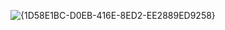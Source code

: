 ![{1D58E1BC-D0EB-416E-8ED2-EE2889ED9258}](https://github.com/user-attachments/assets/ec4af5b2-2f8f-40a3-a2df-da5509a10801)
